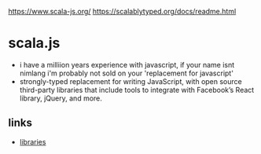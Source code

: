 https://www.scala-js.org/
https://scalablytyped.org/docs/readme.html

# scala.js

- i have a milliion years experience with javascript, if your name isnt nimlang i'm probably not sold on your 'replacement for javascript'
- strongly-typed replacement for writing JavaScript, with open source third-party libraries that include tools to integrate with Facebook’s React library, jQuery, and more.

## links

- [libraries](https://www.scala-js.org/libraries/)
